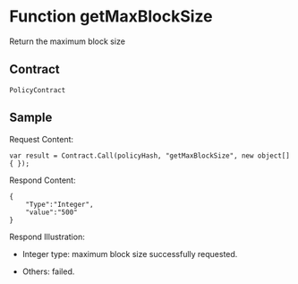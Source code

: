 # Function getMaxBlockSize

Return the maximum block size

## Contract

	PolicyContract

## Sample

Request Content:

```
var result = Contract.Call(policyHash, "getMaxBlockSize", new object[] { });
```

Respond Content:

```
{
	"Type":"Integer",
	"value":"500"
}
```

Respond Illustration:

- Integer type: maximum block size successfully requested.

- Others: failed.
